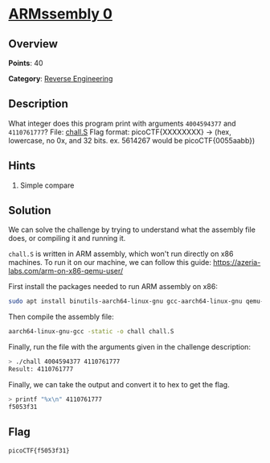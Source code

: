 # [ARMssembly 0](https://play.picoctf.org/practice/challenge/160)

## Overview

**Points**: 40

**Category**: [Reverse Engineering](../)

## Description

What integer does this program print with arguments `4004594377` and `4110761777`? File: [chall.S](./chall.S) Flag format: picoCTF{XXXXXXXX} -> (hex, lowercase, no 0x, and 32 bits. ex. 5614267 would be picoCTF{0055aabb})

## Hints

1. Simple compare

## Solution

We can solve the challenge by trying to understand what the assembly file does, or compiling it and running it.

`chall.S` is written in ARM assembly, which won't run directly on x86 machines. To run it on our machine, we can follow this guide: https://azeria-labs.com/arm-on-x86-qemu-user/

First install the packages needed to run ARM assembly on x86:

```bash
sudo apt install binutils-aarch64-linux-gnu gcc-aarch64-linux-gnu qemu-user
```

Then compile the assembly file:

```bash
aarch64-linux-gnu-gcc -static -o chall chall.S
```

Finally, run the file with the arguments given in the challenge description:

```bash
> ./chall 4004594377 4110761777
Result: 4110761777
```

Finally, we can take the output and convert it to hex to get the flag.
```bash
> printf "%x\n" 4110761777
f5053f31
```

## Flag

`picoCTF{f5053f31}`